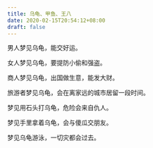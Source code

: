 ```yaml
---
title: 乌龟、甲鱼、王八
date: 2020-02-15T20:54:12+08:00
draft: false
---
```


男人梦见乌龟，能交好运。



女人梦见乌龟，要提防小偷和强盗。



商人梦见乌龟，出国做生意，能发大财。



旅游者梦见乌龟，会在离家远的城市居留一段时间。



梦见用石头打乌龟，危险会来自仇人。



梦见手里拿着乌龟，会与傻瓜交朋友。



梦见乌龟游泳，一切灾都会过去。

